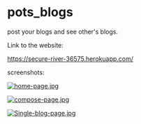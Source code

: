 # pots_blogs
post your blogs and see other's blogs.


Link to the website: 

https://secure-river-36575.herokuapp.com/


screenshots:



[![home-page.jpg](https://i.postimg.cc/jq3WrX5K/home-page.jpg)](https://postimg.cc/Sj8Q6cCt)



[![compose-page.jpg](https://i.postimg.cc/KvK1cMkT/compose-page.jpg)](https://postimg.cc/crSxX6c1)



[![Single-blog-page.jpg](https://i.postimg.cc/vmvB27jJ/Single-blog-page.jpg)](https://postimg.cc/GBHdHDbK)
